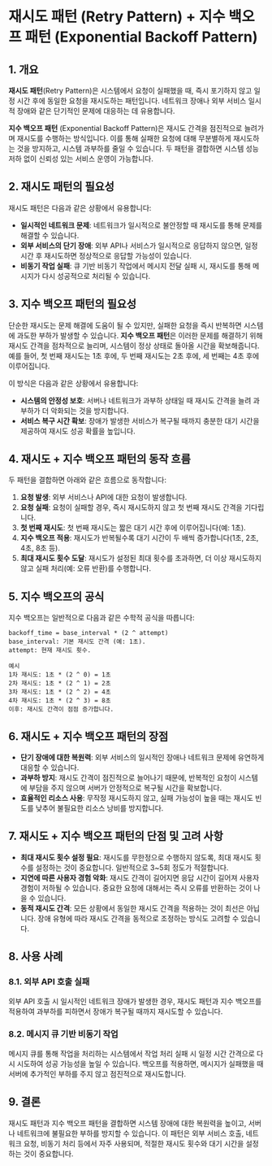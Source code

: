 # 재시도 패턴 (Retry Pattern) + 지수 백오프 패턴 (Exponential Backoff Pattern)

## 1. 개요

**재시도 패턴**(Retry Pattern)은 시스템에서 요청이 실패했을 때, 즉시 포기하지 않고 일정 시간 후에 동일한 요청을 재시도하는 패턴입니다. 네트워크 장애나 외부 서비스 일시적 장애와 같은 단기적인 문제에 대응하는 데 유용합니다.

**지수 백오프 패턴** (Exponential Backoff Pattern)은 재시도 간격을 점진적으로 늘려가며 재시도를 수행하는 방식입니다. 이를 통해 실패한 요청에 대해 무분별하게 재시도하는 것을 방지하고, 시스템 과부하를 줄일 수 있습니다. 두 패턴을 결합하면 시스템 성능 저하 없이 신뢰성 있는 서비스 운영이 가능합니다.

## 2. 재시도 패턴의 필요성

재시도 패턴은 다음과 같은 상황에서 유용합니다:

- **일시적인 네트워크 문제**: 네트워크가 일시적으로 불안정할 때 재시도를 통해 문제를 해결할 수 있습니다.
- **외부 서비스의 단기 장애**: 외부 API나 서비스가 일시적으로 응답하지 않으면, 일정 시간 후 재시도하면 정상적으로 응답할 가능성이 있습니다.
- **비동기 작업 실패**: 큐 기반 비동기 작업에서 메시지 전달 실패 시, 재시도를 통해 메시지가 다시 성공적으로 처리될 수 있습니다.

## 3. 지수 백오프 패턴의 필요성

단순한 재시도는 문제 해결에 도움이 될 수 있지만, 실패한 요청을 즉시 반복하면 시스템에 과도한 부하가 발생할 수 있습니다. **지수 백오프 패턴**은 이러한 문제를 해결하기 위해 재시도 간격을 점차적으로 늘리며, 시스템이 정상 상태로 돌아올 시간을 확보해줍니다. 예를 들어, 첫 번째 재시도는 1초 후에, 두 번째 재시도는 2초 후에, 세 번째는 4초 후에 이루어집니다.

이 방식은 다음과 같은 상황에서 유용합니다:

- **시스템의 안정성 보호**: 서버나 네트워크가 과부하 상태일 때 재시도 간격을 늘려 과부하가 더 악화되는 것을 방지합니다.
- **서비스 복구 시간 확보**: 장애가 발생한 서비스가 복구될 때까지 충분한 대기 시간을 제공하여 재시도 성공 확률을 높입니다.

## 4. 재시도 + 지수 백오프 패턴의 동작 흐름

두 패턴을 결합하면 아래와 같은 흐름으로 동작합니다:

1. **요청 발생**: 외부 서비스나 API에 대한 요청이 발생합니다.
2. **요청 실패**: 요청이 실패할 경우, 즉시 재시도하지 않고 첫 번째 재시도 간격을 기다립니다.
3. **첫 번째 재시도**: 첫 번째 재시도는 짧은 대기 시간 후에 이루어집니다(예: 1초).
4. **지수 백오프 적용**: 재시도가 반복될수록 대기 시간이 두 배씩 증가합니다(1초, 2초, 4초, 8초 등).
5. **최대 재시도 횟수 도달**: 재시도가 설정된 최대 횟수를 초과하면, 더 이상 재시도하지 않고 실패 처리(예: 오류 반환)를 수행합니다.

## 5. 지수 백오프의 공식

지수 백오프는 일반적으로 다음과 같은 수학적 공식을 따릅니다:

```plaintext
backoff_time = base_interval * (2 ^ attempt)
base_interval: 기본 재시도 간격 (예: 1초).
attempt: 현재 재시도 횟수.

예시
1차 재시도: 1초 * (2 ^ 0) = 1초
2차 재시도: 1초 * (2 ^ 1) = 2초
3차 재시도: 1초 * (2 ^ 2) = 4초
4차 재시도: 1초 * (2 ^ 3) = 8초
이후: 재시도 간격이 점점 증가합니다.
```

## 6. 재시도 + 지수 백오프 패턴의 장점

- **단기 장애에 대한 복원력**: 외부 서비스의 일시적인 장애나 네트워크 문제에 유연하게 대응할 수 있습니다.
- **과부하 방지**: 재시도 간격이 점진적으로 늘어나기 때문에, 반복적인 요청이 시스템에 부담을 주지 않으며 서버가 안정적으로 복구될 시간을 확보합니다.
- **효율적인 리소스 사용**: 무작정 재시도하지 않고, 실패 가능성이 높을 때는 재시도 빈도를 낮추어 불필요한 리소스 낭비를 방지합니다.

## 7. 재시도 + 지수 백오프 패턴의 단점 및 고려 사항

- **최대 재시도 횟수 설정 필요**: 재시도를 무한정으로 수행하지 않도록, 최대 재시도 횟수를 설정하는 것이 중요합니다. 일반적으로 3~5회 정도가 적절합니다.
- **지연에 따른 사용자 경험 악화**: 재시도 간격이 길어지면 응답 시간이 길어져 사용자 경험이 저하될 수 있습니다. 중요한 요청에 대해서는 즉시 오류를 반환하는 것이 나을 수 있습니다.
- **동적 재시도 간격**: 모든 상황에서 동일한 재시도 간격을 적용하는 것이 최선은 아닙니다. 장애 유형에 따라 재시도 간격을 동적으로 조정하는 방식도 고려할 수 있습니다.

## 8. 사용 사례

### 8.1. 외부 API 호출 실패

외부 API 호출 시 일시적인 네트워크 장애가 발생한 경우, 재시도 패턴과 지수 백오프를 적용하여 과부하를 피하면서 장애가 복구될 때까지 재시도할 수 있습니다.

### 8.2. 메시지 큐 기반 비동기 작업

메시지 큐를 통해 작업을 처리하는 시스템에서 작업 처리 실패 시 일정 시간 간격으로 다시 시도하여 성공 가능성을 높일 수 있습니다. 백오프를 적용하면, 메시지가 실패했을 때 서버에 추가적인 부하를 주지 않고 점진적으로 재시도합니다.

## 9. 결론

재시도 패턴과 지수 백오프 패턴을 결합하면 시스템 장애에 대한 복원력을 높이고, 서버나 네트워크에 불필요한 부하를 방지할 수 있습니다. 이 패턴은 외부 서비스 호출, 네트워크 요청, 비동기 처리 등에서 자주 사용되며, 적절한 재시도 횟수와 대기 시간을 설정하는 것이 중요합니다.
